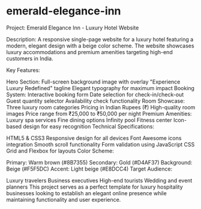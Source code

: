 # emerald-elegance-inn
Project: Emerald Elegance Inn - Luxury Hotel Website

Description: A responsive single-page website for a luxury hotel featuring a modern, elegant design with a beige color scheme. The website showcases luxury accommodations and premium amenities targeting high-end customers in India.

Key Features:

Hero Section:
Full-screen background image with overlay
"Experience Luxury Redefined" tagline
Elegant typography for maximum impact
Booking System:
Interactive booking form
Date selection for check-in/check-out
Guest quantity selector
Availability check functionality
Room Showcase:
Three luxury room categories
Pricing in Indian Rupees (₹)
High-quality room images
Price range from ₹25,000 to ₹50,000 per night
Premium Amenities:
Luxury spa services
Fine dining options
Infinity pool
Fitness center
Icon-based design for easy recognition
Technical Specifications:

HTML5 & CSS3
Responsive design for all devices
Font Awesome icons integration
Smooth scroll functionality
Form validation using JavaScript
CSS Grid and Flexbox for layouts
Color Scheme:

Primary: Warm brown (#8B7355)
Secondary: Gold (#D4AF37)
Background: Beige (#F5F5DC)
Accent: Light beige (#E8DCC4)
Target Audience:

Luxury travelers
Business executives
High-end tourists
Wedding and event planners
This project serves as a perfect template for luxury hospitality businesses looking to establish an elegant online presence while maintaining functionality and user experience.

